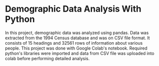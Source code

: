# Demographic Data Analysis With Python

In this project, demographic data was analyzed using pandas. Data was extracted from the 1994 Census database and was on CSV file format. It consists of 15 headings and 32561 rows of information about various people. 
This project was done with Google Colab's notebook. Required python's libraries were imported and data from CSV file was uploaded into colab before performing detailed analysis.

